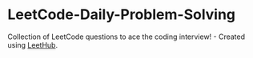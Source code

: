 # LeetCode-Daily-Problem-Solving
Collection of LeetCode questions to ace the coding interview! - Created using [LeetHub](https://github.com/QasimWani/LeetHub).
